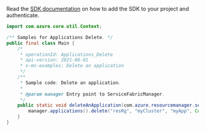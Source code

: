 Read the [SDK documentation](https://github.com/Azure/azure-sdk-for-java/blob/azure-resourcemanager-servicefabric_1.0.0-beta.2/sdk/servicefabric/azure-resourcemanager-servicefabric/README.md) on how to add the SDK to your project and authenticate.

```java
import com.azure.core.util.Context;

/** Samples for Applications Delete. */
public final class Main {
    /*
     * operationId: Applications_Delete
     * api-version: 2021-06-01
     * x-ms-examples: Delete an application
     */
    /**
     * Sample code: Delete an application.
     *
     * @param manager Entry point to ServiceFabricManager.
     */
    public static void deleteAnApplication(com.azure.resourcemanager.servicefabric.ServiceFabricManager manager) {
        manager.applications().delete("resRg", "myCluster", "myApp", Context.NONE);
    }
}
```
